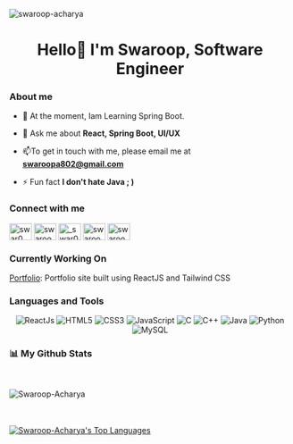 <p align="left"> <img src="https://komarev.com/ghpvc/?username=swaroop-acharya&label=Profile%20views&color=0e75b6&style=flat" alt="swaroop-acharya" /> </p>
<h1 align="center">Hello👋 I'm Swaroop, Software Engineer</h1>
<!-- <img align="right" alt="Coding" width="250" src="https://repository-images.githubusercontent.com/462900780/0a10af70-6cbf-46df-9071-0ff586a3b1d6"> -->
<h3>About me</h3>


- 🌱 At the moment, Iam Learning Spring Boot.

- 💬 Ask me about **React, Spring Boot, UI/UX**
  
- 📫To get in touch with me, please email me at **swaroopa802@gmail.com**
- ⚡ Fun fact **I don't hate Java ; )**


<h3 align="left">Connect with me</h3>
<p align="left">

<a href="https://twitter.com/swaroopcodes" target="blank"><img align="center" src="https://raw.githubusercontent.com/rahuldkjain/github-profile-readme-generator/master/src/images/icons/Social/twitter.svg" alt="swar0_op" height="30" width="40" /></a>
<a href="https://linkedin.com/in/swaroop-acharya-55b8b5223" target="blank"><img align="center" src="https://raw.githubusercontent.com/rahuldkjain/github-profile-readme-generator/master/src/images/icons/Social/linked-in-alt.svg" alt="swaroop-acharya-55b8b5223" height="30" width="40" /></a>
<a href="https://instagram.com/_swar0_0p" target="blank"><img align="center" src="https://raw.githubusercontent.com/rahuldkjain/github-profile-readme-generator/master/src/images/icons/Social/instagram.svg" alt="_swar0_0p" height="30" width="40" /></a>
<a href="https://www.hackerrank.com/swarooplearns" target="blank"><img align="center" src="https://raw.githubusercontent.com/rahuldkjain/github-profile-readme-generator/master/src/images/icons/Social/hackerrank.svg" alt="swarooplearns" height="30" width="40" /></a>
<a href="https://codepen.io/swaroop-acharya" target="blank"><img align="center" src="https://raw.githubusercontent.com/rahuldkjain/github-profile-readme-generator/master/src/images/icons/Social/codepen.svg" alt="swaroop-acharya" height="30" width="40" /></a>
</p>

<h3>Currently Working On</h3>
<a href="https://github.com/Swaroop-Acharya/Portfolio">Portfolio</a>: Portfolio site built using ReactJS and Tailwind CSS


<h3 align="left">Languages and Tools</h3>
<p align="center">
   <img alt="ReactJs" src="https://img.shields.io/badge/React-20232A?style=for-the-badge&logo=react&logoColor=61DAFB" />
 <img alt="HTML5" src="https://img.shields.io/badge/html5-%23E34F26.svg?&style=for-the-badge&logo=html5&logoColor=white" />
 <img alt="CSS3" src="https://img.shields.io/badge/css3-%231572B6.svg?&style=for-the-badge&logo=css3&logoColor=white" />
 <img alt="JavaScript" src="https://img.shields.io/badge/javascript-%23323330.svg?&style=for-the-badge&logo=javascript&logoColor=%23F7DF1E" />
 <img alt="C" src="https://img.shields.io/badge/c-%2300599C.svg?&style=for-the-badge&logo=c&logoColor=white" />
 <img alt="C++" src="https://img.shields.io/badge/c++-%2300599C.svg?&style=for-the-badge&logo=c%2B%2B&ogoColor=white" />
 <img alt="Java" src="https://img.shields.io/badge/java-%23ED8B00.svg?&style=for-the-badge&logo=java&logoColor=white" />
 <img alt="Python" src="https://img.shields.io/badge/python-%2314354C.svg?style=for-the-badge&logo=python&logoColor=white" />
<!--    <img alt="Python" src="https://img.shields.io/badge/nodejs-%2314354C.svg?style=for-the-badge&logo=nodejs&logoColor=white" /> -->
 <img alt="MySQL" src="https://img.shields.io/badge/MySQL-00000F?style=for-the-badge&logo=mysql&logoColor=white" />
 
<!--  <img alt="VS Code" src="https://img.shields.io/badge/Visual_Studio_Code-0078D4?style=for-the-badge&logo=visual%20studio%20code&logoColor=white" /> -->
 
 </p>
<h3> 📊 My Github Stats</h3>

  
  
  <br/>
  <div >
<p><img  src="https://github-readme-streak-stats.herokuapp.com/?user=Swaroop-Acharya&theme=react" alt="Swaroop-Acharya"/></p>
  </div>
<br/>
  <br/>
<!--     <a href="https://github.com/Swaroop-Acharya/github-readme-stats"><img alt="Swaroop Acharya's Github Stats" src="https://github-readme-stats.vercel.app/api?username=Swaroop-Acharya&show_icons=true&count_private=true&theme=react&hide_border=true&bg_color=0D1117" /></a> -->
  <a href="https://github.com/Swaroop-Acharya/github-readme-stats"><img alt="Swaroop-Acharya's Top Languages" src="https://github-readme-stats.vercel.app/api/top-langs/?username=Swaroop-Acharya&langs_count=8&count_private=true&layout=compact&theme=react&hide_border=true&bg_color=0D1117" /></a>
  <br/>
<!-- <h3> 📊 My Leet Code Stats</h3>

[![Leetcode Stats](https://leetcard.jacoblin.cool/SwarO_Op)(https://leetcard.jacoblin.cool/lapor?ext=heatmap)]

[![Leetcode Stats](https://leetcard.jacoblin.cool/SwarO_Op)](https://leetcard.jacoblin.cool/lapor?ext=heatmap) -->




